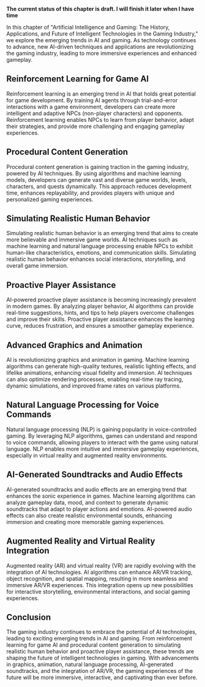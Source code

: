 **The current status of this chapter is draft. I will finish it later when I have time**

In this chapter of "Artificial Intelligence and Gaming: The History, Applications, and Future of Intelligent Technologies in the Gaming Industry," we explore the emerging trends in AI and gaming. As technology continues to advance, new AI-driven techniques and applications are revolutionizing the gaming industry, leading to more immersive experiences and enhanced gameplay.

Reinforcement Learning for Game AI
----------------------------------

Reinforcement learning is an emerging trend in AI that holds great potential for game development. By training AI agents through trial-and-error interactions with a game environment, developers can create more intelligent and adaptive NPCs (non-player characters) and opponents. Reinforcement learning enables NPCs to learn from player behavior, adapt their strategies, and provide more challenging and engaging gameplay experiences.

Procedural Content Generation
-----------------------------

Procedural content generation is gaining traction in the gaming industry, powered by AI techniques. By using algorithms and machine learning models, developers can generate vast and diverse game worlds, levels, characters, and quests dynamically. This approach reduces development time, enhances replayability, and provides players with unique and personalized gaming experiences.

Simulating Realistic Human Behavior
-----------------------------------

Simulating realistic human behavior is an emerging trend that aims to create more believable and immersive game worlds. AI techniques such as machine learning and natural language processing enable NPCs to exhibit human-like characteristics, emotions, and communication skills. Simulating realistic human behavior enhances social interactions, storytelling, and overall game immersion.

Proactive Player Assistance
---------------------------

AI-powered proactive player assistance is becoming increasingly prevalent in modern games. By analyzing player behavior, AI algorithms can provide real-time suggestions, hints, and tips to help players overcome challenges and improve their skills. Proactive player assistance enhances the learning curve, reduces frustration, and ensures a smoother gameplay experience.

Advanced Graphics and Animation
-------------------------------

AI is revolutionizing graphics and animation in gaming. Machine learning algorithms can generate high-quality textures, realistic lighting effects, and lifelike animations, enhancing visual fidelity and immersion. AI techniques can also optimize rendering processes, enabling real-time ray tracing, dynamic simulations, and improved frame rates on various platforms.

Natural Language Processing for Voice Commands
----------------------------------------------

Natural language processing (NLP) is gaining popularity in voice-controlled gaming. By leveraging NLP algorithms, games can understand and respond to voice commands, allowing players to interact with the game using natural language. NLP enables more intuitive and immersive gameplay experiences, especially in virtual reality and augmented reality environments.

AI-Generated Soundtracks and Audio Effects
------------------------------------------

AI-generated soundtracks and audio effects are an emerging trend that enhances the sonic experience in games. Machine learning algorithms can analyze gameplay data, mood, and context to generate dynamic soundtracks that adapt to player actions and emotions. AI-powered audio effects can also create realistic environmental sounds, enhancing immersion and creating more memorable gaming experiences.

Augmented Reality and Virtual Reality Integration
-------------------------------------------------

Augmented reality (AR) and virtual reality (VR) are rapidly evolving with the integration of AI technologies. AI algorithms can enhance AR/VR tracking, object recognition, and spatial mapping, resulting in more seamless and immersive AR/VR experiences. This integration opens up new possibilities for interactive storytelling, environmental interactions, and social gaming experiences.

Conclusion
----------

The gaming industry continues to embrace the potential of AI technologies, leading to exciting emerging trends in AI and gaming. From reinforcement learning for game AI and procedural content generation to simulating realistic human behavior and proactive player assistance, these trends are shaping the future of intelligent technologies in gaming. With advancements in graphics, animation, natural language processing, AI-generated soundtracks, and the integration of AR/VR, the gaming experiences of the future will be more immersive, interactive, and captivating than ever before.
